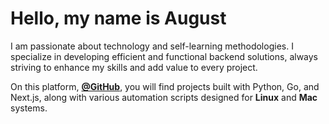 # Hello, my name is August

I am passionate about technology and self-learning methodologies. I specialize in developing efficient and functional backend solutions, always striving to enhance my skills and add value to every project.

On this platform, [**@GitHub**](https://github.com), you will find projects built with Python, Go, and Next.js, along with various automation scripts designed for **Linux** and **Mac** systems.
